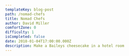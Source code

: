 ```yaml
---
templateKey: blog-post
path: /nomad-chefs
title: Nomad Chefs
author: David Miller
comfortZone: 0
difficulty: 1
isCompleted: false
date: 2018-01-04T17:00:00.000Z
description: Make a Baileys cheesecake in a hotel room
---
```

